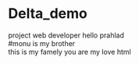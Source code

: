 # Delta_demo
project web developer hello prahlad<br>
#monu is my brother <br>
this is my famely
you are my love html
